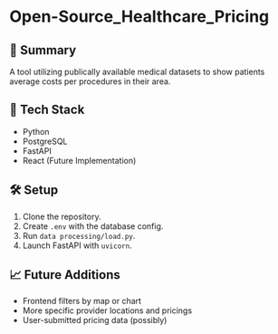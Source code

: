 # Open-Source_Healthcare_Pricing

## 📌 Summary
A tool utilizing publically available medical datasets to show patients average costs per procedures in their area.

## 🔧 Tech Stack
- Python
- PostgreSQL
- FastAPI
- React (Future Implementation)

## 🛠️ Setup
1. Clone the repository.
2. Create `.env` with the database config.
3. Run `data processing/load.py`.
4. Launch FastAPI with `uvicorn`.

## 📈 Future Additions
- Frontend filters by map or chart
- More specific provider locations and pricings
- User-submitted pricing data (possibly)
